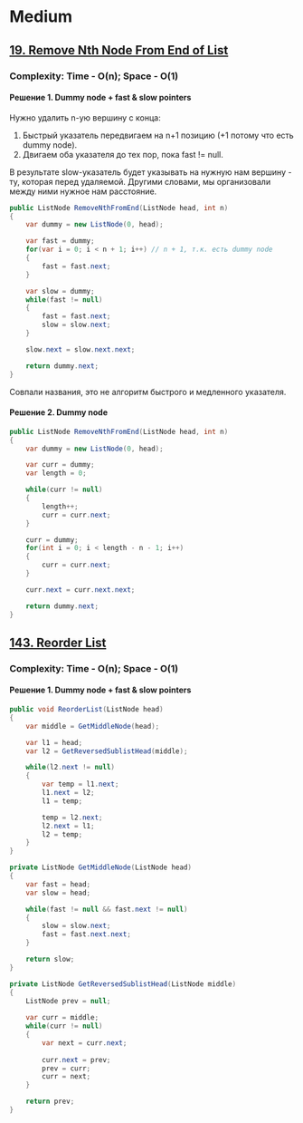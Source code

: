 # Medium

## [19. Remove Nth Node From End of List](https://leetcode.com/problems/remove-nth-node-from-end-of-list/description/)

### Complexity: Time - O(n); Space - O(1)

#### Решение 1. Dummy node + fast & slow pointers

Нужно удалить n-ую вершину с конца:

1. Быстрый указатель передвигаем на n+1 позицию (+1 потому что есть dummy node).
2. Двигаем оба указателя до тех пор, пока fast != null.

В результате slow-указатель будет указывать на нужную нам вершину - ту, которая перед удаляемой. Другими словами, мы организовали между ними нужное нам расстояние. 

```cs
public ListNode RemoveNthFromEnd(ListNode head, int n) 
{
    var dummy = new ListNode(0, head);

    var fast = dummy;
    for(var i = 0; i < n + 1; i++) // n + 1, т.к. есть dummy node
    {
        fast = fast.next;
    }

    var slow = dummy;
    while(fast != null)
    {
        fast = fast.next;
        slow = slow.next;
    }

    slow.next = slow.next.next;

    return dummy.next;
}
```

Совпали названия, это не алгоритм быстрого и медленного указателя.

#### Решение 2. Dummy node
```cs
public ListNode RemoveNthFromEnd(ListNode head, int n) 
{
    var dummy = new ListNode(0, head);

    var curr = dummy;
    var length = 0;

    while(curr != null)
    {
        length++;
        curr = curr.next;
    }

    curr = dummy;
    for(int i = 0; i < length - n - 1; i++)
    {
        curr = curr.next;
    }

    curr.next = curr.next.next;

    return dummy.next;
}
```

## [143. Reorder List](https://leetcode.com/problems/reorder-list/description/)

### Complexity: Time - O(n); Space - O(1)

#### Решение 1. Dummy node + fast & slow pointers

```cs
public void ReorderList(ListNode head) 
{
    var middle = GetMiddleNode(head);

    var l1 = head;
    var l2 = GetReversedSublistHead(middle);

    while(l2.next != null)
    {
        var temp = l1.next;
        l1.next = l2;
        l1 = temp;

        temp = l2.next;
        l2.next = l1;
        l2 = temp;
    }
}

private ListNode GetMiddleNode(ListNode head)
{
    var fast = head;
    var slow = head;

    while(fast != null && fast.next != null)
    {
        slow = slow.next;
        fast = fast.next.next;
    }

    return slow;
}

private ListNode GetReversedSublistHead(ListNode middle)
{
    ListNode prev = null;
    
    var curr = middle;
    while(curr != null)
    {
        var next = curr.next;
        
        curr.next = prev;
        prev = curr;
        curr = next;
    }

    return prev;
}
```

